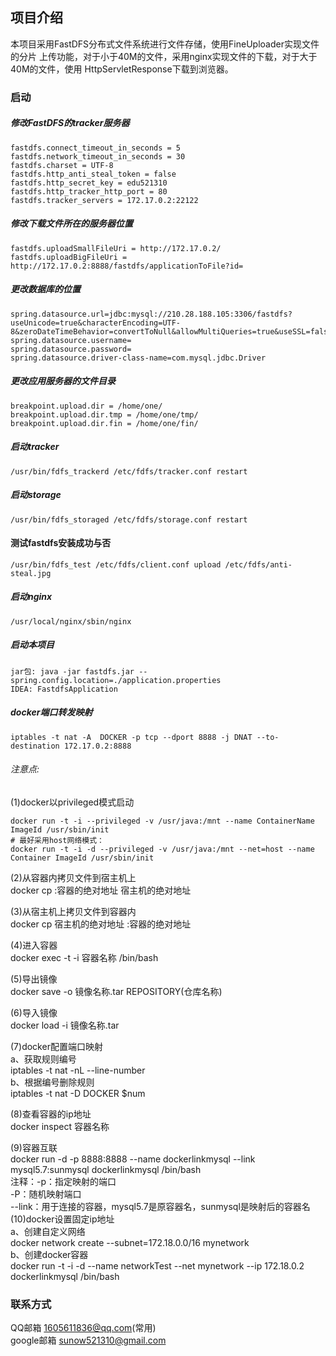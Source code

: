 ## 项目介绍
   本项目采用FastDFS分布式文件系统进行文件存储，使用FineUploader实现文件的分片
   上传功能，对于小于40M的文件，采用nginx实现文件的下载，对于大于40M的文件，使用
   HttpServletResponse下载到浏览器。

### 启动
##### 修改FastDFS的tracker服务器
````
fastdfs.connect_timeout_in_seconds = 5
fastdfs.network_timeout_in_seconds = 30
fastdfs.charset = UTF-8
fastdfs.http_anti_steal_token = false
fastdfs.http_secret_key = edu521310
fastdfs.http_tracker_http_port = 80
fastdfs.tracker_servers = 172.17.0.2:22122

````
##### 修改下载文件所在的服务器位置
````
fastdfs.uploadSmallFileUri = http://172.17.0.2/
fastdfs.uploadBigFileUri = http://172.17.0.2:8888/fastdfs/applicationToFile?id=
````

##### 更改数据库的位置
````
spring.datasource.url=jdbc:mysql://210.28.188.105:3306/fastdfs?useUnicode=true&characterEncoding=UTF-8&zeroDateTimeBehavior=convertToNull&allowMultiQueries=true&useSSL=false
spring.datasource.username=
spring.datasource.password=
spring.datasource.driver-class-name=com.mysql.jdbc.Driver
````

##### 更改应用服务器的文件目录
````
breakpoint.upload.dir = /home/one/
breakpoint.upload.dir.tmp = /home/one/tmp/
breakpoint.upload.dir.fin = /home/one/fin/
````

##### 启动tracker
````
/usr/bin/fdfs_trackerd /etc/fdfs/tracker.conf restart
````

##### 启动storage
````
/usr/bin/fdfs_storaged /etc/fdfs/storage.conf restart
````

#### 测试fastdfs安装成功与否
````
/usr/bin/fdfs_test /etc/fdfs/client.conf upload /etc/fdfs/anti-steal.jpg
````

##### 启动nginx
````
/usr/local/nginx/sbin/nginx
````

##### 启动本项目
````
jar包: java -jar fastdfs.jar --spring.config.location=./application.properties
IDEA: FastdfsApplication
````
##### docker端口转发映射
````
iptables -t nat -A  DOCKER -p tcp --dport 8888 -j DNAT --to-destination 172.17.0.2:8888
````


###### 注意点:
(1)docker以privileged模式启动<br />
````
docker run -t -i --privileged -v /usr/java:/mnt --name ContainerName ImageId /usr/sbin/init
# 最好采用host网络模式：
docker run -t -i -d --privileged -v /usr/java:/mnt --net=host --name Container ImageId /usr/sbin/init
````


(2)从容器内拷贝文件到宿主机上<br />
docker cp <containerId>:容器的绝对地址 宿主机的绝对地址

(3)从宿主机上拷贝文件到容器内<br />
docker cp 宿主机的绝对地址 <containerId>:容器的绝对地址

(4)进入容器<br />
docker exec -t -i 容器名称 /bin/bash

(5)导出镜像<br />
docker save -o 镜像名称.tar REPOSITORY(仓库名称)

(6)导入镜像<br />
docker load -i 镜像名称.tar

(7)docker配置端口映射<br />
a、获取规则编号<br />
iptables -t nat -nL --line-number<br />
b、根据编号删除规则<br />
iptables -t nat -D DOCKER $num<br />

(8)查看容器的ip地址<br />
docker inspect 容器名称<br />

(9)容器互联<br />
 docker run -d -p 8888:8888 --name dockerlinkmysql --link mysql5.7:sunmysql dockerlinkmysql /bin/bash<br />
 注释：-p：指定映射的端口<br />
      -P：随机映射端口<br />
      --link：用于连接的容器，mysql5.7是原容器名，sunmysql是映射后的容器名<br />
(10)docker设置固定ip地址<br />
a、创建自定义网络<br />
docker network create --subnet=172.18.0.0/16 mynetwork<br />
b、创建docker容器<br />
docker run -t -i -d --name networkTest --net mynetwork --ip 172.18.0.2 dockerlinkmysql /bin/bash<br />
### 联系方式
QQ邮箱 1605611836@qq.com(常用)<br />
google邮箱 sunow521310@gmail.com<br />
